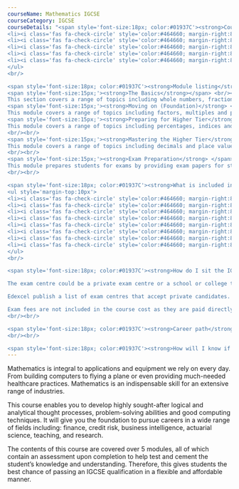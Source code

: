 ```yaml
---
courseName: Mathematics IGCSE
courseCategory: IGCSE
courseDetails: "<span style='font-size:18px; color:#01937C'><strong>Course Fees</strong></span><br/><br/> This course comes as part of a package where access to 4 IGCSEs is given for the price of £1500, these include English, Physics, Maths and Business Studies. Students can make payment using one of the following methods<br/><ul style='margin-top:10px'>
<li><i class='fas fa-check-circle' style='color:#464660; margin-right:8px'></i>  Credit or debit card</li>
<li><i class='fas fa-check-circle' style='color:#464660; margin-right:8px'></i>  Bank transfer</li>
<li><i class='fas fa-check-circle' style='color:#464660; margin-right:8px'></i>  Interest free monthly instalments</li>
<li><i class='fas fa-check-circle' style='color:#464660; margin-right:8px'></i>  Paypal</li>
<li><i class='fas fa-check-circle' style='color:#464660; margin-right:8px'></i>  Western Union</li>
</ul> 
<br/>

<span style='font-size:18px; color:#01937C'><strong>Module listing</strong></span><br/><br/>
<span style='font-size:15px;'><strong>The Basics</strong></span> <br/><br/>
This section covers a range of topics including whole numbers, fractions, decimals, percentages, ratio, algebraic expressions, equations & formulas, coordinates & midpoints, shapes and angles, area and perimeter, collecting data, averages & range, displaying data and introduction to probability.<br/><br/>
<span style='font-size:15px;'><strong>Moving on (Foundation)</strong> </span> <br/><br/>
This module covers a range of topics including factors, multiples and primes, rounding and approximation, fractions and mixed numbers, proportion, indices, algebraic expressions, equations, formulas and inequalities, Linear sequences, graphs, shapes and angles, transformations, area and volume, compound measures, circles, displaying and interpreting data and probability.<br/><br/>
<span style='font-size:15px;'><strong>Preparing for Higher Tier</strong> </span><br/><br/>
This module covers a range of topics including percentages, indices and standard form, algebraic expressions, equations, formulae and inequalities, non- linear sequences, graphs and functions, construction and loci, circles, cylinders, cones and spheres, similarity and congruence, Pythagoras and trigonometry, vectors, bias and sampling, grouped frequency tables and probability.
<br/><br/>
<span style='font-size:15px;'><strong>Mastering the Higher Tier</strong> </span><br/><br/>
This module covers a range of topics including decimals and place values, working with roots, algebraic expressions, quadratics, more equations and inequalities, quadratic and other non- linear sequences, graphs and functions, circle theorems, similar shapes, transformations, Pythagoras and trigonometry, vectors, inter- quartile range, histograms and probability
<br/><br/>
<span style='font-size:15px;'><strong>Exam Preparation</strong> </span><br/><br/>
This module prepares students for exams by providing exam papers for students to work through, including both Foundation and Higher Tier.
<br/><br/>

<span style='font-size:18px; color:#01937C'><strong>What is included in the cost of my course?</strong></span>
<ul style='margin-top:10px'>
<li><i class='fas fa-check-circle' style='color:#464660; margin-right:8px'></i>  All course material, including online modules and past exam papers.</li>
<li><i class='fas fa-check-circle' style='color:#464660; margin-right:8px'></i>  Personal tutor support with 1-2-1 Skype sessions</li>
<li><i class='fas fa-check-circle' style='color:#464660; margin-right:8px'></i>  Dedicated student support</li>
<li><i class='fas fa-check-circle' style='color:#464660; margin-right:8px'></i>  Access to an online social learning forum</li>
<li><i class='fas fa-check-circle' style='color:#464660; margin-right:8px'></i>  Assignment marking and feedback</li>
<li><i class='fas fa-check-circle' style='color:#464660; margin-right:8px'></i>  FREE NUS Extra card worth £19.90</li>
<li><i class='fas fa-check-circle' style='color:#464660; margin-right:8px'></i> FREE laptop</li>
<li><i class='fas fa-check-circle' style='color:#464660; margin-right:8px'></i> Free CV writing help on completion of the course.</li>
</ul> 
<br/>

<span style='font-size:18px; color:#01937C'><strong>How do I sit the IGCSE Exam?</strong></span><br/><br/> Approximately 6 months before an exam date, Students should book their place at an exam centre to take the Edexcel GCSE Mathematics (1MA1 specification) exam.

The exam centre could be a private exam centre or a school or college that is also submitting its own students for the exam.

Edexcel publish a list of exam centres that accept private candidates. This won’t cover every available centre, so if there’s nothing shown in your area, we recommend contacting local schools and colleges directly.

Exam fees are not included in the course cost as they are paid directly to the exam centre. They will vary depending on which centre you choose.
<br/><br/>

<span style='font-size:18px; color:#01937C'><strong>Career path</strong></span><br/><br/> Upon completing this course, students will now have the foundations and fundamental knowledge needed to develop their Business skills further. This could be through enrolling in another one of our business-related courses, such as Level 4&5 Business and Management. Job roles associated with Business include: Managers, Marketers, Sales team member, Sales analyst, and Product management.
<br/><br/>

<span style='font-size:18px; color:#01937C'><strong>How will I know if I am eligible to complete an IGCSE?</strong></span><br/><br/> The typical age at which people choose to complete the IGCES’s is 14 to 16, but anyone over the age of 14 can enrol onto this course. You also do not need any previous qualifications to be eligible for this course."
---
```

Mathematics is integral to applications and equipment we rely on every day. From building computers to flying a plane or even providing much-needed healthcare practices. Mathematics is an indispensable skill for an extensive range of industries.

This course enables you to develop highly sought-after logical and analytical thought processes, problem-solving abilities and good computing techniques. It will give you the foundation to pursue careers in a wide range of fields including: finance, credit risk, business intelligence, actuarial science, teaching, and research.

The contents of this course are covered over 5 modules, all of which contain an assessment upon completion to help test and cement the student’s knowledge and understanding. Therefore, this gives students the best chance of passing an IGCSE qualification in a flexible and affordable manner.